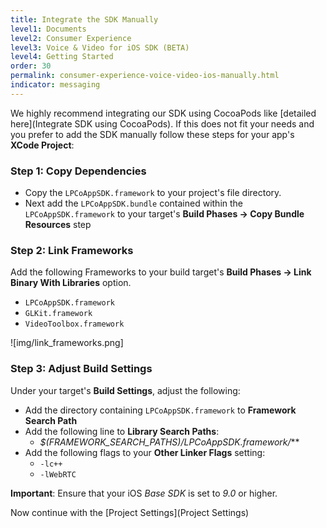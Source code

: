 ```yaml
---
title: Integrate the SDK Manually
level1: Documents
level2: Consumer Experience
level3: Voice & Video for iOS SDK (BETA)
level4: Getting Started
order: 30
permalink: consumer-experience-voice-video-ios-manually.html
indicator: messaging
---
```

We highly recommend integrating our SDK using CocoaPods like [detailed here](Integrate SDK using CocoaPods). If this does not fit your needs and you prefer to add the SDK manually follow these steps for your app's __XCode Project__:

### Step 1: Copy Dependencies
  * Copy the `LPCoAppSDK.framework` to your project's file directory.
  * Next add the `LPCoAppSDK.bundle` contained within the `LPCoAppSDK.framework` to your target's __Build Phases -> Copy Bundle Resources__ step

### Step 2: Link Frameworks
Add the following Frameworks to your build target's __Build Phases -> Link Binary With Libraries__ option.
  * `LPCoAppSDK.framework`
  * `GLKit.framework`
  * `VideoToolbox.framework`

![img/link_frameworks.png]

### Step 3: Adjust Build Settings
Under your target's **Build Settings**, adjust the following:
  * Add the directory containing `LPCoAppSDK.framework` to **Framework Search Path**
  * Add the following line to **Library Search Paths**: 		
	  * *$(FRAMEWORK_SEARCH_PATHS)/LPCoAppSDK.framework/***
  * Add the following flags to your **Other Linker Flags** setting:
      * `-lc++`
      * `-lWebRTC`

**Important**: Ensure that your iOS *Base SDK* is set to *9.0* or higher.

Now continue with the [Project Settings](Project Settings)
